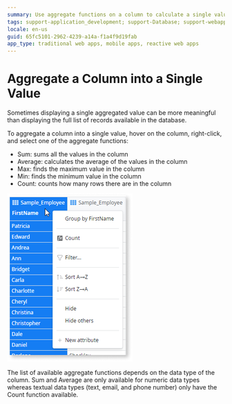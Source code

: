 ```yaml
---
summary: Use aggregate functions on a column to calculate a single value.
tags: support-application_development; support-Database; support-webapps
locale: en-us
guid: 65fc5101-2962-4239-a14a-f1a4f9d19fab
app_type: traditional web apps, mobile apps, reactive web apps
---
```


# Aggregate a Column into a Single Value

Sometimes displaying a single aggregated value can be more meaningful than displaying the full list of records available in the database.

To aggregate a column into a single value, hover on the column, right-click, and select one of the aggregate functions:

* Sum: sums all the values in the column
* Average: calculates the average of the values in the column
* Max: finds the maximum value in the column
* Min: finds the minimum value in the column
* Count: counts how many rows there are in the column

![Aggregate a Column Into a Single Value](images/aggregate-column-single-value.png)

The list of available aggregate functions depends on the data type of the column. Sum and Average are only available for numeric data types whereas textual data types (text, email, and phone number) only have the Count function available.
